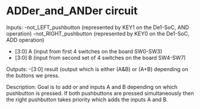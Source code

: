 # ADDer_and_ANDer circuit

Inputs:
-not_LEFT_pushbutton (represented by KEY1 on the De1-SoC, AND operation)
-not_RIGHT_pushbutton (represented by KEY0 on the De1-SoC, ADD operation)
- [3:0] A (input from first 4 switches on the board SW0-SW3)
- [3:0] B (input from second set of 4 switches on the board SW4-SW7)

Outputs:
-[3:0] result (output which is either (A&B) or (A+B) depending on the buttons we press.

Description:
Goal is to add or and inputs A and B depending on which pushbutton is pressed. If both pushbuttons are pressed simultaneously then the right pushbutton takes priority which adds the inputs A and B.
